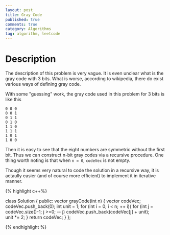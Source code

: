 ```yaml
---
layout: post
title: Gray Code
published: true
comments: true
category: Algorithms
tag: algorithm, leetcode
---
```




# Description

The description of this problem is very vague. It is even unclear what is the gray code with 3 bits. What is worse, according to wikipedia, there do exist various ways of defining gray code.

With some "guessing" work, the gray code used in this problem for 3 bits is like this

	0 0 0
	0 0 1
	0 1 1
	0 1 0
	1 1 0
	1 1 1
	1 0 1
	1 0 0

Then it is easy to see that the eight numbers are symmetric without the first bit. Thus we can construct n-bit gray codes via a recursive procedure. One thing worth noting is that when ``n = 0``, ``codeVec`` is not empty.

Though it seems very natural to code the solution in a recursive way, it is actaully easier (and of course more efficient) to implement it in iterative manner.


{% highlight c++%}

class Solution {
public:
    vector<int> grayCode(int n) {
        vector<int> codeVec;
        codeVec.push_back(0);
        int unit = 1;
        for (int i = 0; i < n; ++ i){
        	for (int j = codeVec.size()-1; j >=0; -- j)
        		codeVec.push_back(codeVec[j] + unit);        		        	
        	unit *= 2;
        }
        return codeVec;
    }
};

{% endhighlight %}

